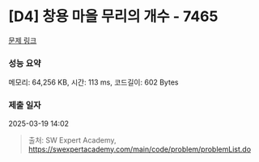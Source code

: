 # [D4] 창용 마을 무리의 개수 - 7465 

[문제 링크](https://swexpertacademy.com/main/code/problem/problemDetail.do?contestProbId=AWngfZVa9XwDFAQU) 

### 성능 요약

메모리: 64,256 KB, 시간: 113 ms, 코드길이: 602 Bytes

### 제출 일자

2025-03-19 14:02



> 출처: SW Expert Academy, https://swexpertacademy.com/main/code/problem/problemList.do